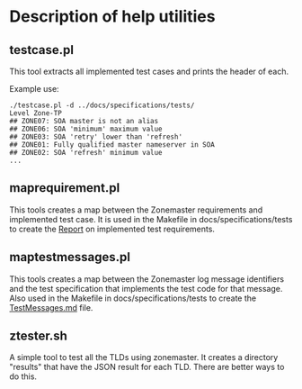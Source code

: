 # Description of help utilities

## testcase.pl

This tool extracts all implemented test cases and prints the header of
each.

Example use:

```
./testcase.pl -d ../docs/specifications/tests/
Level Zone-TP
## ZONE07: SOA master is not an alias
## ZONE06: SOA 'minimum' maximum value
## ZONE03: SOA 'retry' lower than 'refresh'
## ZONE01: Fully qualified master nameserver in SOA
## ZONE02: SOA 'refresh' minimum value
...
```

## maprequirement.pl

This tools creates a map between the Zonemaster requirements and
implemented test case. It is used in the Makefile in
docs/specifications/tests to create the [Report](https://github.com/dotse/zonemaster/blob/master/docs/specifications/tests/Report.md)
on implemented test requirements.


## maptestmessages.pl

This tools creates a map between the Zonemaster log message
identifiers and the test specification that implements the test code
for that message. Also used in the Makefile in
docs/specifications/tests to create the [TestMessages.md](https://github.com/dotse/zonemaster/blob/master/docs/specifications/tests/TestMessages.md)
file.


## ztester.sh

A simple tool to test all the TLDs using zonemaster. It creates
a directory "results" that have the JSON result for each TLD.
There are better ways to do this.
